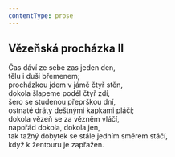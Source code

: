 ```yaml
---
contentType: prose
---
```


## Vězeňská procházka II

Čas dáví ze sebe zas jeden den,  
tělu i duši břemenem;  
procházkou jdem v jámě čtyř stěn,  
dokola šlapeme podél čtyř zdí,  
šero se studenou přeprškou dní,  
ostnaté dráty deštnými kapkami pláčí;  
dokola vězeň se za vězněm vláčí,  
napořád dokola, dokola jen,  
tak tažný dobytek se stále jedním směrem stáčí,  
když k žentouru je zapřažen.
